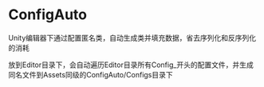 # ConfigAuto
Unity编辑器下通过配置匿名类，自动生成类并填充数据，省去序列化和反序列化的消耗

放到Editor目录下，会自动遍历Editor目录所有Config_开头的配置文件，并生成同名文件到Assets同级的ConfigAuto/Configs目录下
